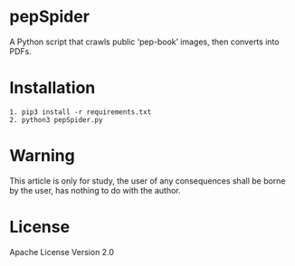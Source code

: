 # pepSpider
A Python script that crawls public ‘pep-book’ images, then converts into PDFs.

# Installation
	1. pip3 install -r requirements.txt
	2. python3 pepSpider.py

# Warning
This article is only for study, the user of any consequences shall be borne by the user, has nothing to do with the author.
    
# License
Apache License Version 2.0
